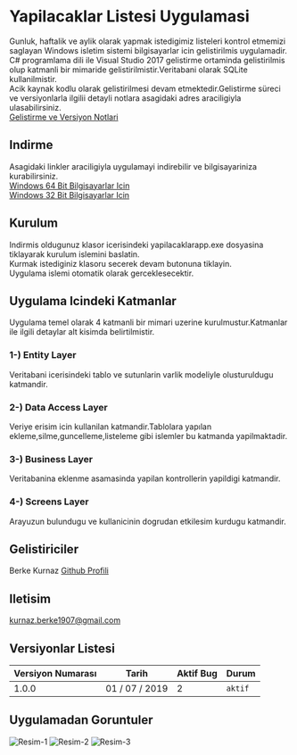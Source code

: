 # Yapilacaklar Listesi Uygulamasi

Gunluk, haftalik ve aylik olarak yapmak istedigimiz listeleri kontrol etmemizi saglayan Windows isletim sistemi bilgisayarlar icin gelistirilmis uygulamadir. <br/>
C# programlama dili ile Visual Studio 2017 gelistirme ortaminda gelistirilmis olup katmanli bir mimaride gelistirilmistir.Veritabani olarak SQLite kullanilmistir. <br/>
Acik kaynak kodlu olarak gelistirilmesi devam etmektedir.Gelistirme süreci ve versiyonlarla ilgilii detayli notlara asagidaki adres araciligiyla ulasabilirsiniz. <br/>
[Gelistirme ve Versiyon Notlari](https://www.berkekurnaz.com) <br/>



## Indirme
Asagidaki linkler araciligiyla uygulamayi indirebilir ve bilgisayariniza kurabilirsiniz. <br/>
[Windows 64 Bit Bilgisayarlar Icin](https://www.berkekurnaz.com) <br/>
[Windows 32 Bit Bilgisayarlar Icin](https://www.berkekurnaz.com) <br/>



## Kurulum
Indirmis oldugunuz klasor icerisindeki yapilacaklarapp.exe dosyasina tiklayarak kurulum islemini baslatin. <br/>
Kurmak istediginiz klasoru secerek devam butonuna tiklayin. <br/>
Uygulama islemi otomatik olarak gerceklesecektir.



## Uygulama Icindeki Katmanlar
Uygulama temel olarak 4 katmanli bir mimari uzerine kurulmustur.Katmanlar ile ilgili detaylar alt kisimda belirtilmistir.

### 1-) Entity Layer
Veritabani icerisindeki tablo ve sutunlarin varlik modeliyle olusturuldugu katmandir.

### 2-) Data Access Layer
Veriye erisim icin kullanilan katmandir.Tablolara yapılan ekleme,silme,guncelleme,listeleme gibi islemler bu katmanda yapilmaktadir. 

### 3-) Business Layer
Veritabanina eklenme asamasinda yapilan kontrollerin yapildigi katmandir.

### 4-) Screens Layer
Arayuzun bulundugu ve kullanicinin dogrudan etkilesim kurdugu katmandir.



## Gelistiriciler
Berke Kurnaz [Github Profili](https://www.berkekurnaz.com)



## Iletisim
kurnaz.berke1907@gmail.com



## Versiyonlar Listesi
Versiyon Numarası | Tarih | Aktif Bug | Durum
--- | --- | --- | ---
1.0.0 | 01 / 07 / 2019 | 2 | `aktif`



## Uygulamadan Goruntuler
![Resim-1](https://github.com/berkekurnaz/Yapilacaklar_Listesi_Uygulamasi/tree/master/obj/Debug/img01.png)
![Resim-2](https://github.com/berkekurnaz/Yapilacaklar_Listesi_Uygulamasi/tree/master/obj/Debug/img02.png)
![Resim-3](https://github.com/berkekurnaz/Yapilacaklar_Listesi_Uygulamasi/tree/master/obj/Debug/img03.png)